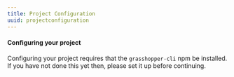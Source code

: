 ```yaml
---
title: Project Configuration
uuid: projectconfiguration
---
```


#### Configuring your project

Configuring your project requires that the `grasshopper-cli` npm be installed. If you have not done this yet then, please set it up before continuing.